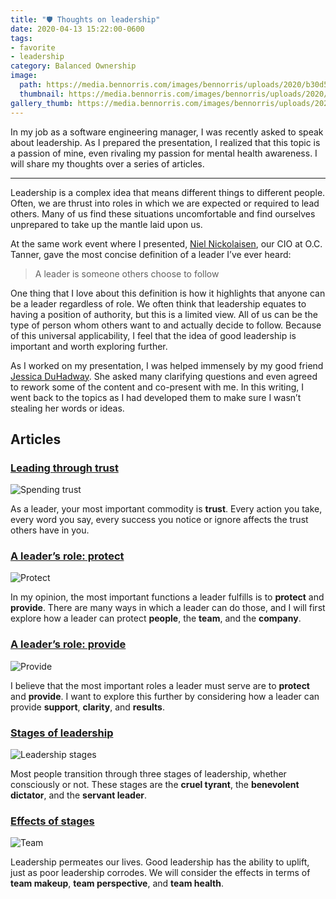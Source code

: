 ```yaml
---
title: "🛡 Thoughts on leadership"
date: 2020-04-13 15:22:00-0600
tags:
- favorite
- leadership
category: Balanced Ownership
image:
  path: https://media.bennorris.com/images/bennorris/uploads/2020/b30d51625a.jpg
  thumbnail: https://media.bennorris.com/images/bennorris/uploads/2020/b30d51625a.jpg
gallery_thumb: https://media.bennorris.com/images/bennorris/uploads/2020/b30d51625a.jpg
---
```


In my job as a software engineering manager, I was recently asked to speak about leadership. As I prepared the presentation, I realized that this topic is a passion of mine, even rivaling my passion for mental health awareness. I will share my thoughts over a series of articles.

***

Leadership is a complex idea that means different things to different people. Often, we are thrust into roles in which we are expected or required to lead others. Many of us find these situations uncomfortable and find ourselves unprepared to take up the mantle laid upon us.

At the same work event where I presented, [Niel Nickolaisen](https://www.linkedin.com/in/nielnickolaisen), our CIO at O.C. Tanner, gave the most concise definition of a leader I’ve ever heard:

> A leader is someone others choose to follow

One thing that I love about this definition is how it highlights that anyone can be a leader regardless of role. We often think that leadership equates to having a position of authority, but this is a limited view. All of us can be the type of person whom others want to and actually decide to follow. Because of this universal applicability, I feel that the idea of good leadership is important and worth exploring further.

As I worked on my presentation, I was helped immensely by my good friend [Jessica DuHadway](https://www.linkedin.com/in/duhadway). She asked many clarifying questions and even agreed to rework some of the content and co-present with me. In this writing, I went back to the topics as I had developed them to make sure I wasn’t stealing her words or ideas.

## Articles

### [Leading through trust](https://www.bennorris.com/2020/04/14/leading-through-trust)

![Spending trust](https://media.bennorris.com/images/bennorris/uploads/2020/3ef59003d5.jpg)

As a leader, your most important commodity is **trust**. Every action you take, every word you say, every success you notice or ignore affects the trust others have in you.

### [A leader’s role: protect](https://www.bennorris.com/2020/04/15/a-leaders-role-protect)

![Protect](https://media.bennorris.com/images/bennorris/uploads/2020/6d71210781.jpg)

In my opinion, the most important functions a leader fulfills is to **protect** and **provide**. There are many ways in which a leader can do those, and I will first explore how a leader can protect **people**, the **team**, and the **company**.

### [A leader’s role: provide](https://www.bennorris.com/2020/04/17/a-leaders-role-provide)

![Provide](https://media.bennorris.com/images/bennorris/uploads/2020/4b4fadf9a0.jpg)

I believe that the most important roles a leader must serve are to **protect** and **provide**. I want to explore this further by considering how a leader can provide **support**, **clarity**, and **results**.

### [Stages of leadership](https://www.bennorris.com/2020/04/21/stages-of-leadership)

![Leadership stages](https://media.bennorris.com/images/bennorris/uploads/2020/66d881cc81.jpg)

Most people transition through three stages of leadership, whether consciously or not. These stages are the **cruel tyrant**, the **benevolent dictator**, and the **servant leader**.

### [Effects of stages](https://www.bennorris.com/2020/04/24/effects-of-stages)

![Team](https://media.bennorris.com/images/bennorris/uploads/2020/eff11e3cd3.jpg)

Leadership permeates our lives. Good leadership has the ability to uplift, just as poor leadership corrodes. We will consider the effects in terms of **team makeup**, **team perspective**, and **team health**.
